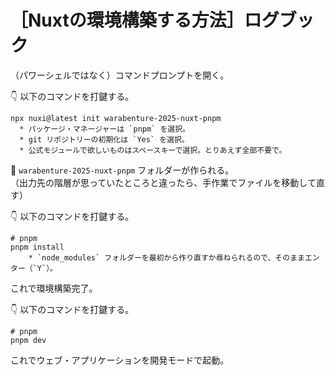 # ［Nuxtの環境構築する方法］ログブック

（パワーシェルではなく）コマンドプロンプトを開く。  

👇 以下のコマンドを打鍵する。  

```shell
npx nuxi@latest init warabenture-2025-nuxt-pnpm
  * パッケージ・マネージャーは `pnpm` を選択。
  * git リポジトリーの初期化は `Yes` を選択。
  * 公式モジュールで欲しいものはスペースキーで選択。とりあえず全部不要で。
```

📁 `warabenture-2025-nuxt-pnpm` フォルダーが作られる。  
（出力先の階層が思っていたところと違ったら、手作業でファイルを移動して直す）  

👇 以下のコマンドを打鍵する。  

```shell
# pnpm
pnpm install
    * `node_modules` フォルダーを最初から作り直すか尋ねられるので、そのままエンター（`Y`）。
```

これで環境構築完了。  

👇 以下のコマンドを打鍵する。  

```shell
# pnpm
pnpm dev
```

これでウェブ・アプリケーションを開発モードで起動。  
